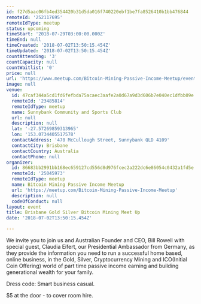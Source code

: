 ```yaml
---
id: f27d5aac06fb4ed354420b31d5da016f740220ebf1be7fa8526410b1bb476844
remoteId: '252117695'
remoteIdType: meetup
status: upcoming
timeStart: '2018-07-29T03:00:00.000Z'
timeEnd: null
timeCreated: '2018-07-02T13:50:15.454Z'
timeUpdated: '2018-07-02T13:50:15.454Z'
countAttending: '3'
countCapacity: null
countWaitlist: '0'
price: null
url: 'https://www.meetup.com/Bitcoin-Mining-Passive-Income-Meetup/events/252117695/'
image: null
venue:
  id: 47caf344a5cd1fd6fefbda75acaec3aafe2a0d67a9d3d606b7e040ec1dfbb09e
  remoteId: '23485814'
  remoteIdType: meetup
  name: Sunnybank Community and Sports Club
  url: null
  description: null
  lat: '-27.57269859313965'
  lon: '153.0734405517578'
  contactAddress: '470 McCullough Street, Sunnybank QLD 4109'
  contactCity: Brisbane
  contactCountry: Australia
  contactPhone: null
organizer:
  id: 86683bb2991bb168ec659127cd556d8d976fcec2a222dc6e86054c0432a1fd5e
  remoteId: '25045973'
  remoteIdType: meetup
  name: Bitcoin Mining Passive Income Meetup
  url: 'https://meetup.com/Bitcoin-Mining-Passive-Income-Meetup'
  description: null
  codeOfConduct: null
layout: event
title: Brisbane Gold Silver Bitcoin Mining Meet Up
date: '2018-07-02T13:50:15.454Z'

---
```

<p>We invite you to join us and Australian Founder and CEO, Bill Rowell with special guest, Claudia Eifert, our Presidential Ambassador from Germany, as they provide the information you need to run a successful home based, online business, in the Gold, Silver, Cryptocurrency Mining and ICO(Initial Coin Offering) world of part time passive income earning and building generational wealth for your family.</p> <p>Dress code: Smart business casual.</p> <p>$5 at the door - to cover room hire.</p>
